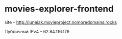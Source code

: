 # movies-explorer-frontend

site - http://juneiak.movieproject.nomoredomains.rocks

Публичный IPv4 - 62.84.116.179
